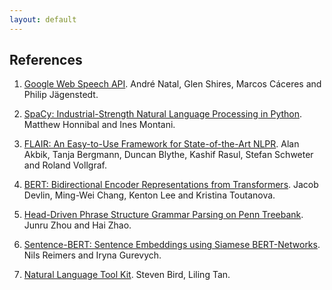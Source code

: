 ```yaml
---
layout: default
---
```


## References
1. [Google Web Speech API](https://github.com/WICG/speech-api/).
André Natal, Glen Shires, Marcos Cáceres and Philip Jägenstedt.

2. [SpaCy: Industrial-Strength Natural Language Processing in Python](https://spacy.io/).
Matthew Honnibal and Ines Montani.

3. [FLAIR: An Easy-to-Use Framework for State-of-the-Art NLPR](https://www.aclweb.org/anthology/papers/N/N19/N19-4010/).
Alan Akbik, Tanja Bergmann, Duncan Blythe, Kashif Rasul, Stefan Schweter and Roland Vollgraf.

4. [BERT: Bidirectional Encoder Representations from Transformers](https://arxiv.org/abs/1810.04805).
Jacob Devlin, Ming-Wei Chang, Kenton Lee and  Kristina Toutanova.

5. [Head-Driven Phrase Structure Grammar Parsing on Penn Treebank](https://arxiv.org/abs/1907.02684/).
Junru Zhou and Hai Zhao.

6. [Sentence-BERT: Sentence Embeddings using Siamese BERT-Networks](https://arxiv.org/abs/1908.10084/).
Nils Reimers and Iryna Gurevych.

7. [Natural Language Tool Kit](https://www.nltk.org/index.html).
Steven Bird, Liling Tan.

